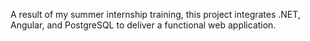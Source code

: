 A result of my summer internship training, this project integrates .NET, Angular, and PostgreSQL to deliver a functional web application.
